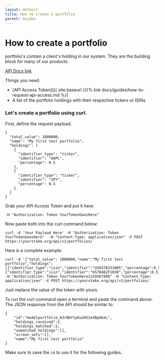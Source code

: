```yaml
---
layout: default
title: How to create a portfolio
parent: Guides
---
```


# How to create a portfolio


portfolio's contain a client's holding in our system. They are the building block for many of our products.

[API Docs link](https://www.yourstake.org/api/docs/#operation/Create%20a%20Portfolio)

Things you need:

- [API Access Token]({{ site.baseurl }}{% link docs/guides/how-to-request-api-access.md %})
- A list of the portfolio holdings with their respective tickers or ISINs

### Let's create a portfolio using curl.

First, define the request payload.

```
{
  "total_value": 1000000,
  "name": "My first test portfolio",
  "holdings": [
    {
      "identifier_type": "ticker",
      "identifier": "AAPL",
      "percentage": 0.5
    },
    {
      "identifier_type": "ticker",
      "identifier": "SPY",
      "percentage": 0.5
    }
  ]
}
```

Grab your API Access Token and put it here:

```
-H "Authorization: Token YourTokenGoesHere" 
```

Now paste both into the curl command below:

```
curl -d 'Your Payload Here' -H "Authorization: Token YourTokenGoesHere"  -H "Content-Type: application/json" -X POST https://yourstake.org/api/v1/portfolios/
```

Here is a complete example:

```
curl -d '{"total_value": 1000000,"name":"My first test portfolio","holdings":[{"identifier_type":"isin","identifier":"US0378331005","percentage":0.5},{"identifier_type":"isin","identifier":"US78462F1030","percentage":0.5}]}' -H "Authorization: Token YourTokenHere1234567890" -H "Content-Type: application/json" -X POST https://yourstake.org/api/v1/portfolios/
```

Just replace the value of the token with yours.

To run the curl command open a terminal and paste the command above.
The JSON response from the API should be similar to:

```
{
    "id":"modelportfolio_A3rNbYtpEw2H52eXBpAEeL",
    "holdings_received":2,
    "holdings_matched":2,
    "unmatched_holdings":[],
    "screen_sets":[],
    "name":"My first test portfolio"
}
```

Make sure to save the `id` to use it for the following guides.


